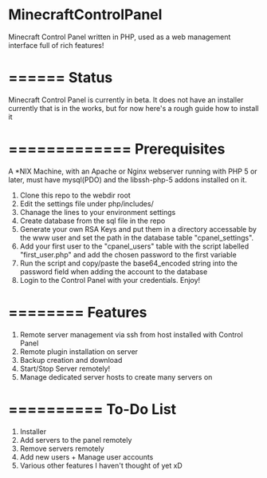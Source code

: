 MinecraftControlPanel
=====================

Minecraft Control Panel written in PHP, used as a web management interface full of rich features!

======
Status
======
Minecraft Control Panel is currently in beta. It does not have an installer currently that is in the works, but for now here's a rough guide how to install it

=============
Prerequisites
=============
A *NIX Machine, with an Apache or Nginx webserver running with PHP 5 or later, must have mysql(PDO) and the libssh-php-5 addons installed on it.

1. Clone this repo to the webdir root
2. Edit the settings file under php/includes/
3. Chanage the lines to your environment settings
4. Create database from the sql file in the repo 
5. Generate your own RSA Keys and put them in a directory accessable by the www user and set the path in the database table "cpanel_settings".
6. Add your first user to the "cpanel_users" table with the script labelled "first_user.php" and add the chosen password to the first variable
7. Run the script and copy/paste the base64_encoded string into the password field when adding the account to the database
8. Login to the Control Panel with your credentials. Enjoy!

========
Features
========

1. Remote server management via ssh from host installed with Control Panel
2. Remote plugin installation on server
3. Backup creation and download
4. Start/Stop Server remotely!
5. Manage dedicated server hosts to create many servers on

==========
To-Do List
==========
1. Installer
2. Add servers to the panel remotely
3. Remove servers remotely
4. Add new users + Manage user accounts
5. Various other features I haven't thought of yet xD
